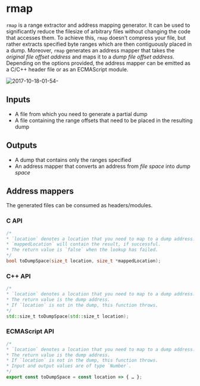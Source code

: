 # rmap
`rmap` is a range extractor and address mapping generator. It can be used to significantly reduce the filesize of arbitrary files without changing the code that accesses them. To achieve this, `rmap` doesn't compress your file, but rather extracts specified byte ranges which are then contiguously placed in a dump. Moreover, `rmap` generates an address mapper that takes the *original file offset address* and maps it to a *dump file offset address*. Depending on the options provided, the address mapper can be emitted as a C/C++ header file or as an ECMAScript module.

![2017-10-18-01-54-](https://user-images.githubusercontent.com/4442505/31694914-4e943210-b3a7-11e7-98cf-773e420fb13d.png)
## Inputs
- A file from which you need to generate a partial dump
- A file containing the range offsets that need to be placed in the resulting dump
## Outputs
- A dump that contains only the ranges specified
- An address mapper that converts an address from *file space* into *dump space*

## Address mappers
The generated files can be consumed as headers/modules.
### C API
```c
/*
* `location` denotes a location that you need to map to a dump address.
* `mappedLocation` will contain the result, if successful.
* The return value is `false` when the lookup has failed.
*/
bool toDumpSpace(size_t location, size_t *mappedLocation);
```
### C++ API
```c++
/*
* `location` denotes a location that you need to map to a dump address.
* The return value is the dump address.
* If `location` is not in the dump, this function throws.
*/
std::size_t toDumpSpace(std::size_t location);
```
### ECMAScript API
```js
/*
* `location` denotes a location that you need to map to a dump address.
* The return value is the dump address.
* If `location` is not in the dump, this function throws.
* Input and output values are of type `Number`.
*/
export const toDumpSpace = const location => { … };
```